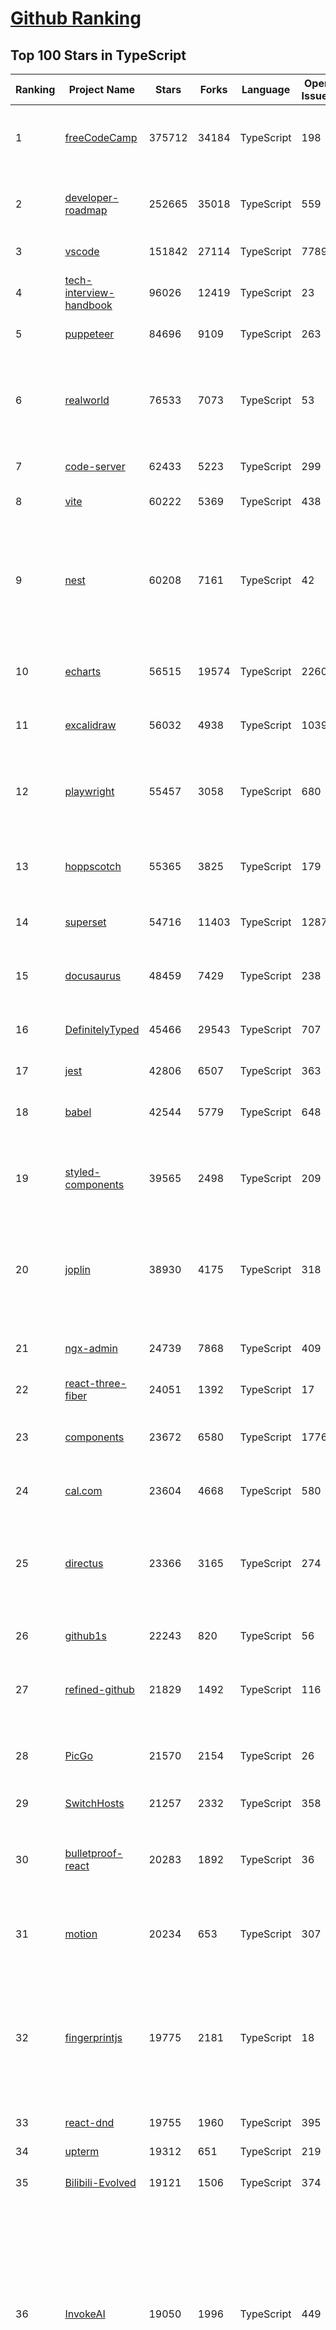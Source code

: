 [Github Ranking](../README.md)
==========

## Top 100 Stars in TypeScript

| Ranking | Project Name | Stars | Forks | Language | Open Issues | Description | Last Commit |
| ------- | ------------ | ----- | ----- | -------- | ----------- | ----------- | ----------- |
| 1 | [freeCodeCamp](https://github.com/freeCodeCamp/freeCodeCamp) | 375712 | 34184 | TypeScript | 198 | freeCodeCamp.org's open-source codebase and curriculum. Learn to code for free. | 2023-10-10T08:42:57Z |
| 2 | [developer-roadmap](https://github.com/kamranahmedse/developer-roadmap) | 252665 | 35018 | TypeScript | 559 | Interactive roadmaps, guides and other educational content to help developers grow in their careers. | 2023-10-09T23:18:04Z |
| 3 | [vscode](https://github.com/microsoft/vscode) | 151842 | 27114 | TypeScript | 7789 | Visual Studio Code | 2023-10-10T09:03:47Z |
| 4 | [tech-interview-handbook](https://github.com/yangshun/tech-interview-handbook) | 96026 | 12419 | TypeScript | 23 | 💯 Curated coding interview preparation materials for busy software engineers | 2023-09-30T02:54:03Z |
| 5 | [puppeteer](https://github.com/puppeteer/puppeteer) | 84696 | 9109 | TypeScript | 263 | Node.js API for Chrome  | 2023-10-10T08:53:34Z |
| 6 | [realworld](https://github.com/gothinkster/realworld) | 76533 | 7073 | TypeScript | 53 | "The mother of all demo apps" — Exemplary fullstack Medium.com clone powered by React, Angular, Node, Django, and many more | 2023-09-19T08:07:49Z |
| 7 | [code-server](https://github.com/coder/code-server) | 62433 | 5223 | TypeScript | 299 | VS Code in the browser | 2023-10-05T10:10:08Z |
| 8 | [vite](https://github.com/vitejs/vite) | 60222 | 5369 | TypeScript | 438 | Next generation frontend tooling. It's fast! | 2023-10-10T09:00:24Z |
| 9 | [nest](https://github.com/nestjs/nest) | 60208 | 7161 | TypeScript | 42 | A progressive Node.js framework for building efficient, scalable, and enterprise-grade server-side applications with TypeScript/JavaScript 🚀 | 2023-10-10T07:55:57Z |
| 10 | [echarts](https://github.com/apache/echarts) | 56515 | 19574 | TypeScript | 2260 | Apache ECharts is a powerful, interactive charting and data visualization library for browser | 2023-10-10T07:35:55Z |
| 11 | [excalidraw](https://github.com/excalidraw/excalidraw) | 56032 | 4938 | TypeScript | 1039 | Virtual whiteboard for sketching hand-drawn like diagrams | 2023-10-10T09:00:20Z |
| 12 | [playwright](https://github.com/microsoft/playwright) | 55457 | 3058 | TypeScript | 680 | Playwright is a framework for Web Testing and Automation. It allows testing Chromium, Firefox and WebKit with a single API.  | 2023-10-10T03:18:00Z |
| 13 | [hoppscotch](https://github.com/hoppscotch/hoppscotch) | 55365 | 3825 | TypeScript | 179 | 👽 Open source API development ecosystem - https://hoppscotch.io | 2023-10-10T08:39:05Z |
| 14 | [superset](https://github.com/apache/superset) | 54716 | 11403 | TypeScript | 1287 | Apache Superset is a Data Visualization and Data Exploration Platform | 2023-10-10T08:59:32Z |
| 15 | [docusaurus](https://github.com/facebook/docusaurus) | 48459 | 7429 | TypeScript | 238 | Easy to maintain open source documentation websites. | 2023-10-09T17:20:59Z |
| 16 | [DefinitelyTyped](https://github.com/DefinitelyTyped/DefinitelyTyped) | 45466 | 29543 | TypeScript | 707 | The repository for high quality TypeScript type definitions. | 2023-10-10T06:59:28Z |
| 17 | [jest](https://github.com/jestjs/jest) | 42806 | 6507 | TypeScript | 363 | Delightful JavaScript Testing. | 2023-10-09T07:45:59Z |
| 18 | [babel](https://github.com/babel/babel) | 42544 | 5779 | TypeScript | 648 | 🐠 Babel is a compiler for writing next generation JavaScript. | 2023-10-10T03:28:18Z |
| 19 | [styled-components](https://github.com/styled-components/styled-components) | 39565 | 2498 | TypeScript | 209 | Visual primitives for the component age. Use the best bits of ES6 and CSS to style your apps without stress 💅 | 2023-09-22T13:04:12Z |
| 20 | [joplin](https://github.com/laurent22/joplin) | 38930 | 4175 | TypeScript | 318 | Joplin - the secure note taking and to-do app with synchronisation capabilities for Windows, macOS, Linux, Android and iOS. | 2023-10-10T07:35:16Z |
| 21 | [ngx-admin](https://github.com/akveo/ngx-admin) | 24739 | 7868 | TypeScript | 409 | Customizable admin dashboard template based on Angular 10+ | 2023-08-19T08:12:07Z |
| 22 | [react-three-fiber](https://github.com/pmndrs/react-three-fiber) | 24051 | 1392 | TypeScript | 17 | 🇨🇭 A React renderer for Three.js | 2023-10-08T00:46:32Z |
| 23 | [components](https://github.com/angular/components) | 23672 | 6580 | TypeScript | 1776 | Component infrastructure and Material Design components for Angular | 2023-10-09T20:13:40Z |
| 24 | [cal.com](https://github.com/calcom/cal.com) | 23604 | 4668 | TypeScript | 580 | Scheduling infrastructure for absolutely everyone. | 2023-10-10T08:34:33Z |
| 25 | [directus](https://github.com/directus/directus) | 23366 | 3165 | TypeScript | 274 | The Modern Data Stack 🐰 — Directus is an instant REST+GraphQL API and intuitive no-code data collaboration app for any SQL database. | 2023-10-10T08:55:00Z |
| 26 | [github1s](https://github.com/conwnet/github1s) | 22243 | 820 | TypeScript | 56 | One second to read GitHub code with VS Code. | 2023-10-07T13:30:30Z |
| 27 | [refined-github](https://github.com/refined-github/refined-github) | 21829 | 1492 | TypeScript | 116 | :octocat: Browser extension that simplifies the GitHub interface and adds useful features | 2023-10-08T11:36:22Z |
| 28 | [PicGo](https://github.com/Molunerfinn/PicGo) | 21570 | 2154 | TypeScript | 26 | :rocket:A simple & beautiful tool for pictures uploading built by vue-cli-electron-builder | 2023-10-01T12:13:56Z |
| 29 | [SwitchHosts](https://github.com/oldj/SwitchHosts) | 21257 | 2332 | TypeScript | 358 | Switch hosts quickly! | 2023-10-05T17:36:55Z |
| 30 | [bulletproof-react](https://github.com/alan2207/bulletproof-react) | 20283 | 1892 | TypeScript | 36 | 🛡️ ⚛️ A simple, scalable, and powerful architecture for building production ready React applications.  | 2023-08-08T05:55:33Z |
| 31 | [motion](https://github.com/framer/motion) | 20234 | 653 | TypeScript | 307 | Open source, production-ready animation and gesture library for React | 2023-10-06T14:01:22Z |
| 32 | [fingerprintjs](https://github.com/fingerprintjs/fingerprintjs) | 19775 | 2181 | TypeScript | 18 | Browser fingerprinting library. Accuracy of this version is 40-60%, accuracy of the commercial Fingerprint Identification is 99.5%. V4 of this library is BSL licensed. | 2023-10-06T01:57:21Z |
| 33 | [react-dnd](https://github.com/react-dnd/react-dnd) | 19755 | 1960 | TypeScript | 395 | Drag and Drop for React | 2023-09-20T22:07:54Z |
| 34 | [upterm](https://github.com/railsware/upterm) | 19312 | 651 | TypeScript | 219 | A terminal emulator for the 21st century. | 2019-05-20T17:42:14Z |
| 35 | [Bilibili-Evolved](https://github.com/the1812/Bilibili-Evolved) | 19121 | 1506 | TypeScript | 374 | 强大的哔哩哔哩增强脚本 | 2023-10-10T00:44:16Z |
| 36 | [InvokeAI](https://github.com/invoke-ai/InvokeAI) | 19050 | 1996 | TypeScript | 449 | InvokeAI is a leading creative engine for Stable Diffusion models, empowering professionals, artists, and enthusiasts to generate and create visual media using the latest AI-driven technologies. The solution offers an industry leading WebUI, supports terminal use through a CLI, and serves as the foundation for multiple commercial products. | 2023-10-10T08:58:52Z |
| 37 | [grapesjs](https://github.com/GrapesJS/grapesjs) | 18776 | 3592 | TypeScript | 12 | Free and Open source Web Builder Framework. Next generation tool for building templates without coding | 2023-10-09T19:46:57Z |
| 38 | [desktop](https://github.com/desktop/desktop) | 18296 | 9623 | TypeScript | 783 | Focus on what matters instead of fighting with Git. | 2023-10-10T09:02:47Z |
| 39 | [chatbot-ui](https://github.com/mckaywrigley/chatbot-ui) | 17837 | 5293 | TypeScript | 344 | An open source ChatGPT UI. | 2023-10-07T09:43:57Z |
| 40 | [tfjs](https://github.com/tensorflow/tfjs) | 17723 | 1910 | TypeScript | 303 | A WebGL accelerated JavaScript library for training and deploying ML models. | 2023-10-09T19:22:18Z |
| 41 | [cal.com](https://github.com/calcom/cal.com) | 23604 | 4668 | TypeScript | 580 | Scheduling infrastructure for absolutely everyone. | 2023-10-10T08:34:33Z |
| 42 | [quivr](https://github.com/StanGirard/quivr) | 23391 | 2493 | TypeScript | 125 | 🧠 Your Second Brain supercharged by Generative AI 🧠 Dump all your files and chat with your personal assistant on your files & more using GPT 3.5/4, Private, Anthropic, VertexAI, LLMs... | 2023-10-10T07:49:09Z |
| 43 | [docz](https://github.com/doczjs/docz) | 23388 | 1498 | TypeScript | 108 | ✍ It has never been so easy to document your things! | 2023-09-30T19:48:39Z |
| 44 | [coc.nvim](https://github.com/neoclide/coc.nvim) | 23360 | 966 | TypeScript | 28 | Nodejs extension host for vim & neovim, load extensions like VSCode and host language servers. | 2023-09-30T06:08:14Z |
| 45 | [autocomplete](https://github.com/withfig/autocomplete) | 23117 | 5179 | TypeScript | 130 | IDE-style autocomplete for your existing terminal & shell | 2023-10-09T13:04:16Z |
| 46 | [headlessui](https://github.com/tailwindlabs/headlessui) | 22367 | 919 | TypeScript | 2 | Completely unstyled, fully accessible UI components, designed to integrate beautifully with Tailwind CSS. | 2023-10-04T17:46:00Z |
| 47 | [react-bootstrap](https://github.com/react-bootstrap/react-bootstrap) | 21972 | 3598 | TypeScript | 123 | Bootstrap components built with React | 2023-10-09T18:39:38Z |
| 48 | [windows95](https://github.com/felixrieseberg/windows95) | 21945 | 1337 | TypeScript | 127 | 💩🚀 Windows 95 in Electron. Runs on macOS, Linux, and Windows. | 2023-10-05T17:35:58Z |
| 49 | [mantine](https://github.com/mantinedev/mantine) | 21679 | 1534 | TypeScript | 46 | A fully featured React components library | 2023-10-09T13:05:46Z |
| 50 | [lens](https://github.com/lensapp/lens) | 21612 | 1367 | TypeScript | 959 | Lens - The way the world runs Kubernetes | 2023-10-07T08:27:52Z |
| 51 | [PicGo](https://github.com/Molunerfinn/PicGo) | 21570 | 2154 | TypeScript | 26 | :rocket:A simple & beautiful tool for pictures uploading built by vue-cli-electron-builder | 2023-10-01T12:13:56Z |
| 52 | [tldraw](https://github.com/tldraw/tldraw) | 21564 | 1182 | TypeScript | 152 | a very good whiteboard | 2023-10-09T19:24:19Z |
| 53 | [yup](https://github.com/jquense/yup) | 21272 | 905 | TypeScript | 128 | Dead simple Object schema validation | 2023-10-09T07:05:21Z |
| 54 | [recharts](https://github.com/recharts/recharts) | 21183 | 1607 | TypeScript | 488 | Redefined chart library built with React and D3 | 2023-10-10T07:54:35Z |
| 55 | [generator-jhipster](https://github.com/jhipster/generator-jhipster) | 20885 | 4027 | TypeScript | 224 | JHipster is a development platform to quickly generate, develop, & deploy modern web applications & microservice architectures. | 2023-10-10T08:53:28Z |
| 56 | [outline](https://github.com/outline/outline) | 20647 | 1729 | TypeScript | 70 | The fastest knowledge base for growing teams. Beautiful, realtime collaborative, feature packed, and markdown compatible. | 2023-10-09T18:46:37Z |
| 57 | [blueprint](https://github.com/palantir/blueprint) | 20096 | 2136 | TypeScript | 647 | A React-based UI toolkit for the web | 2023-10-09T18:38:18Z |
| 58 | [medusa](https://github.com/medusajs/medusa) | 20093 | 1642 | TypeScript | 213 | Building blocks for digital commerce | 2023-10-10T09:03:24Z |
| 59 | [react-dnd](https://github.com/react-dnd/react-dnd) | 19755 | 1960 | TypeScript | 395 | Drag and Drop for React | 2023-09-20T22:07:54Z |
| 60 | [squoosh](https://github.com/GoogleChromeLabs/squoosh) | 19658 | 1369 | TypeScript | 119 | Make images smaller using best-in-class codecs, right in the browser. | 2023-10-04T20:26:42Z |
| 61 | [wangEditor](https://github.com/wangeditor-team/wangEditor) | 16282 | 3158 | TypeScript | 519 | wangEditor —— 开源 Web 富文本编辑器 | 2023-09-06T03:18:54Z |
| 62 | [sismo-badges](https://github.com/sismo-core/sismo-badges) | 16242 | 731 | TypeScript | 1 | Contracts of the Sismo Badge Minting Protocol  | 2023-10-03T15:47:29Z |
| 63 | [lit](https://github.com/lit/lit) | 15966 | 829 | TypeScript | 338 | Lit is a simple library for building fast, lightweight web components. | 2023-10-10T05:50:47Z |
| 64 | [graphiql](https://github.com/graphql/graphiql) | 15286 | 1749 | TypeScript | 297 | GraphiQL & the GraphQL LSP Reference Ecosystem for building browser & IDE tools. | 2023-10-07T01:38:45Z |
| 65 | [react-sketchapp](https://github.com/airbnb/react-sketchapp) | 14979 | 900 | TypeScript | 30 | render React components to Sketch ⚛️💎 | 2023-03-04T02:16:59Z |
| 66 | [chatbox](https://github.com/Bin-Huang/chatbox) | 14894 | 1573 | TypeScript | 208 | Chatbox is a desktop app for multiple cutting-edge LLM models that available on Windows, Mac, Linux | 2023-10-09T10:03:42Z |
| 67 | [qiankun](https://github.com/umijs/qiankun) | 14854 | 1929 | TypeScript | 355 | 📦 🚀 Blazing fast, simple and complete solution for micro frontends. | 2023-10-10T08:43:16Z |
| 68 | [feathers](https://github.com/feathersjs/feathers) | 14776 | 758 | TypeScript | 91 | The API and real-time application framework | 2023-10-09T20:11:19Z |
| 69 | [signoz](https://github.com/SigNoz/signoz) | 14737 | 874 | TypeScript | 698 | SigNoz is an open-source APM. It helps developers monitor their applications & troubleshoot problems, an open-source alternative to DataDog, NewRelic, etc. 🔥 🖥.   👉  Open source Application Performance Monitoring (APM) & Observability tool | 2023-10-10T09:01:52Z |
| 70 | [sass](https://github.com/sass/sass) | 14714 | 2112 | TypeScript | 101 | Sass makes CSS fun! | 2023-10-09T01:33:50Z |
| 71 | [rrweb](https://github.com/rrweb-io/rrweb) | 14570 | 1265 | TypeScript | 148 | record and replay the web | 2023-10-09T13:18:21Z |
| 72 | [umi](https://github.com/umijs/umi) | 14459 | 2624 | TypeScript | 123 | A framework in react community ✨ | 2023-10-10T08:49:17Z |
| 73 | [typescript-eslint](https://github.com/typescript-eslint/typescript-eslint) | 13911 | 2620 | TypeScript | 383 | :sparkles: Monorepo for all the tooling which enables ESLint to support TypeScript | 2023-10-10T03:25:53Z |
| 74 | [redux-devtools](https://github.com/reduxjs/redux-devtools) | 13672 | 1170 | TypeScript | 125 | DevTools for Redux with hot reloading, action replay, and customizable UI | 2023-10-10T03:45:46Z |
| 75 | [leon](https://github.com/leon-ai/leon) | 13597 | 1134 | TypeScript | 68 | 🧠 Leon is your open-source personal assistant. | 2023-09-29T19:39:16Z |
| 76 | [tinymce](https://github.com/tinymce/tinymce) | 13539 | 2118 | TypeScript | 1206 | The world's #1 JavaScript library for rich text editing. Available for React, Vue and Angular | 2023-10-10T03:08:21Z |
| 77 | [jupyterlab](https://github.com/jupyterlab/jupyterlab) | 13306 | 2836 | TypeScript | 2332 | JupyterLab computational environment. | 2023-10-10T09:01:43Z |
| 78 | [create-react-native-app](https://github.com/expo/create-react-native-app) | 13172 | 1449 | TypeScript | 15 | Create React Native apps that run on iOS, Android, and web | 2023-05-30T18:50:22Z |
| 79 | [tremor](https://github.com/tremorlabs/tremor) | 13119 | 360 | TypeScript | 65 | The React library to build dashboards fast. | 2023-10-10T08:56:27Z |
| 80 | [react-content-loader](https://github.com/danilowoz/react-content-loader) | 13088 | 426 | TypeScript | 12 | ⚪ SVG-Powered component to easily create skeleton loadings. | 2023-03-12T11:56:31Z |
| 81 | [CopyTranslator](https://github.com/CopyTranslator/CopyTranslator) | 16347 | 1917 | TypeScript | 113 | Foreign language reading and translation assistant based on copy and translate. | 2023-09-26T12:29:51Z |
| 82 | [focalboard](https://github.com/mattermost/focalboard) | 16344 | 1402 | TypeScript | 617 | Focalboard is an open source, self-hosted alternative to Trello, Notion, and Asana. | 2023-10-08T22:09:02Z |
| 83 | [nextui](https://github.com/nextui-org/nextui) | 16036 | 834 | TypeScript | 59 | 🚀   Beautiful, fast and modern React UI library. | 2023-10-10T02:07:26Z |
| 84 | [vConsole](https://github.com/Tencent/vConsole) | 16033 | 2984 | TypeScript | 50 | A lightweight, extendable front-end developer tool for mobile web page. | 2023-10-06T16:23:38Z |
| 85 | [OI-wiki](https://github.com/OI-wiki/OI-wiki) | 15945 | 3134 | TypeScript | 133 | :star2: Wiki of OI / ICPC for everyone. （某大型游戏线上攻略，内含炫酷算术魔法） | 2023-10-10T04:04:50Z |
| 86 | [flatpickr](https://github.com/flatpickr/flatpickr) | 15747 | 1455 | TypeScript | 647 | lightweight, powerful javascript datetimepicker with no dependencies | 2023-08-08T10:07:01Z |
| 87 | [xterm.js](https://github.com/xtermjs/xterm.js) | 15675 | 1538 | TypeScript | 183 | A terminal for the web | 2023-10-10T08:06:26Z |
| 88 | [face-api.js](https://github.com/justadudewhohacks/face-api.js) | 15501 | 3605 | TypeScript | 421 | JavaScript API for face detection and face recognition in the browser and nodejs with tensorflow.js | 2023-09-03T13:34:38Z |
| 89 | [taxonomy](https://github.com/shadcn-ui/taxonomy) | 15428 | 1979 | TypeScript | 89 | An open source application built using the new router, server components and everything new in Next.js 13. | 2023-09-29T03:32:35Z |
| 90 | [verdaccio](https://github.com/verdaccio/verdaccio) | 15320 | 1357 | TypeScript | 57 | 📦🔐 A lightweight Node.js private proxy registry | 2023-10-10T00:16:31Z |
| 91 | [fuels-ts](https://github.com/FuelLabs/fuels-ts) | 15259 | 455 | TypeScript | 79 | Fuel Network Typescript SDK | 2023-10-10T08:51:27Z |
| 92 | [jotai](https://github.com/pmndrs/jotai) | 15123 | 479 | TypeScript | 2 | 👻 Primitive and flexible state management for React | 2023-10-09T05:44:00Z |
| 93 | [learn-anything.xyz](https://github.com/learn-anything/learn-anything.xyz) | 15070 | 981 | TypeScript | 0 | Organize world's knowledge, explore connections and curate learning paths | 2023-10-10T09:02:37Z |
| 94 | [chatgpt-api](https://github.com/transitive-bullshit/chatgpt-api) | 15064 | 2025 | TypeScript | 49 | Node.js client for the official ChatGPT API. 🔥 | 2023-10-06T13:26:02Z |
| 95 | [deskreen](https://github.com/pavlobu/deskreen) | 14668 | 796 | TypeScript | 82 | Deskreen turns any device with a web browser into a secondary screen for your computer. ⭐️ Star to support our work! | 2023-03-21T16:26:40Z |
| 96 | [commitlint](https://github.com/conventional-changelog/commitlint) | 14613 | 864 | TypeScript | 142 | 📓 Lint commit messages | 2023-10-09T01:41:41Z |
| 97 | [ar-cutpaste](https://github.com/cyrildiagne/ar-cutpaste) | 14536 | 2089 | TypeScript | 41 | Cut and paste your surroundings using AR | 2023-03-04T15:48:58Z |
| 98 | [foam](https://github.com/foambubble/foam) | 14182 | 604 | TypeScript | 77 | A personal knowledge management and sharing system for VSCode | 2023-10-07T12:42:56Z |
| 99 | [compiler-explorer](https://github.com/compiler-explorer/compiler-explorer) | 14015 | 1571 | TypeScript | 661 | Run compilers interactively from your web browser and interact with the assembly | 2023-10-10T04:27:02Z |
| 100 | [truffle](https://github.com/trufflesuite/truffle) | 14008 | 2382 | TypeScript | 507 | A tool for developing smart contracts. Crafted with the finest cacaos. | 2023-10-07T21:00:22Z |

